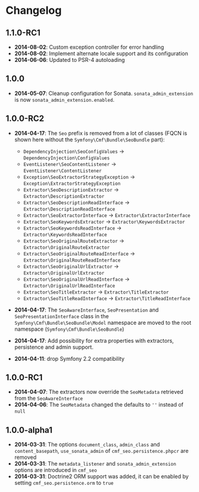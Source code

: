 Changelog
=========

1.1.0-RC1
---------

* **2014-08-02**: Custom exception controller for error handling
* **2014-08-02**: Implement alternate locale support and its configuration
* **2014-06-06**: Updated to PSR-4 autoloading

1.0.0
-----

* **2014-05-07**: Cleanup configuration for Sonata. `sonata_admin_extension` is now
  `sonata_admin_extension.enabled`.

1.0.0-RC2
---------

* **2014-04-17**: The `Seo` prefix is removed from a lot of classes (FQCN is
  shown here without the `Symfony\Cmf\Bundle\SeoBundle` part):

     * `DependencyInjection\SeoConfigValues` -> `DependencyInjection\ConfigValues`
     * `EventListener\SeoContentListener` -> `EventListener\ContentListener`
     * `Exception\SeoExtractorStrategyException` -> `Exception\ExtractorStrategyException`
     * `Extractor\SeoDescriptionExtractor` -> `Extractor\DescriptionExtractor`
     * `Extractor\SeoDescriptionReadInterface` -> `Extractor\DescriptionReadInterface`
     * `Extractor\SeoExtractorInterface` -> `Extractor\ExtractorInterface`
     * `Extractor\SeoKeywordsExtractor` -> `Extractor\KeywordsExtractor`
     * `Extractor\SeoKeywordsReadInterface` -> `Extractor\KeywordsReadInterface`
     * `Extractor\SeoOriginalRouteExtractor` -> `Extractor\OriginalRouteExtractor`
     * `Extractor\SeoOriginalRouteReadInterface` -> `Extractor\OriginalRouteReadInterface`
     * `Extractor\SeoOriginalUrlExtractor` -> `Extractor\OriginalUrlExtractor`
     * `Extractor\SeoOriginalUrlReadInterface` -> `Extractor\OriginalUrlReadInterface`
     * `Extractor\SeoTitleExtractor` -> `Extractor\TitleExtractor`
     * `Extractor\SeoTitleReadInterface` -> `Extractor\TitleReadInterface`

* **2014-04-17**: The `SeoAwareInterface`, `SeoPresentation` and
  `SeoPresentationInterface` class in the `Symfony\Cmf\Bundle\SeoBundle\Model`
  namespace are moved to the root namespace (`Symfony\Cmf\Bundle\SeoBundle`)

* **2014-04-17**: Add possibility for extra properties with extractors,
  persistence and admin support.

* **2014-04-11**: drop Symfony 2.2 compatibility

1.0.0-RC1
---------

* **2014-04-07**: The extractors now override the `SeoMetadata` retrieved from the `SeoAwareInterface`
* **2014-04-06**: The `SeoMetadata` changed the defaults to `''` instead of `null`

1.0.0-alpha1
------------

* **2014-03-31**: The options `document_class`, `admin_class` and `content_basepath`, `use_sonata_admin` of `cmf_seo.persistence.phpcr` are removed
* **2014-03-31**: The `metadata_listener` and `sonata_admin_extension` options are introduced in `cmf_seo`
* **2014-03-31**: Doctrine2 ORM support was added, it can be enabled by setting `cmf_seo.persistence.orm` to `true`
